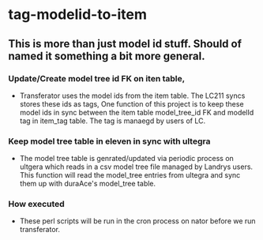 # tag-modelid-to-item 
## This is more than just model id stuff. Should of named it something a bit more general.
### Update/Create model tree id FK on iten table,
- Transferator uses the model ids from the item table. The LC211 syncs stores these ids as tags, One function of this project is to keep these model ids in sync between the item table model_tree_id FK and modelId tag in item_tag table. The tag is manaegd by users of LC.
### Keep model tree table in eleven in sync with ultegra
- The model tree table is genrated/updated via periodic process on ultgera which reads in a csv model tree file managed by Landrys users. This function will read the model_tree entries from ultegra and sync them up with duraAce's model_tree table. 
### How executed
- These perl scripts will be run in the cron process on nator before we run transferator.
 
